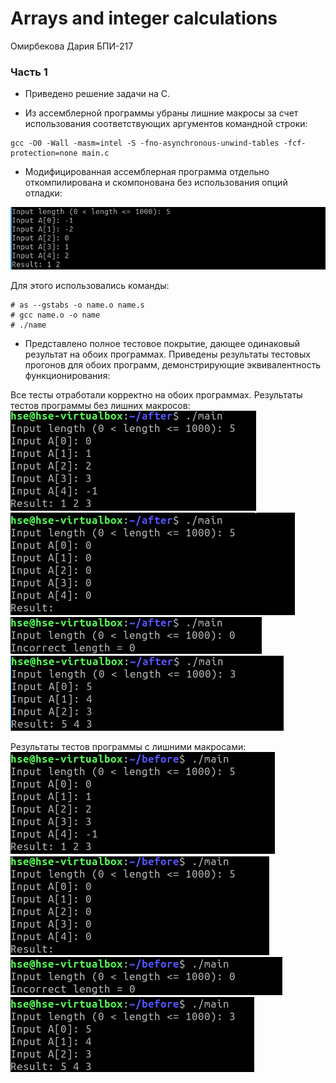 # Arrays and integer calculations
Омирбекова Дария БПИ-217

### Часть 1
- Приведено решение задачи на C.

- Из ассемблерной программы убраны лишние макросы за счет использования соответствующих аргументов командной строки:
```
gcc -O0 -Wall -masm=intel -S -fno-asynchronous-unwind-tables -fcf-protection=none main.c
```

- Модифицированная ассемблерная программа отдельно откомпилирована и скомпонована без использования опций отладки:

![](https://github.com/Raaazzy/--1-/blob/main/images/Assembler_code.png)

Для этого использовались команды:

```
# as --gstabs -o name.o name.s
# gcc name.o -o name
# ./name
```
- Представлено полное тестовое покрытие, дающее одинаковый результат на обоих программах. Приведены результаты тестовых прогонов для обоих программ, демонстрирующие эквивалентность функционирования:

Все тесты отработали корректно на обоих программах.
Результаты тестов программы без лишних макросов:
![](https://github.com/Raaazzy/--1-/blob/main/images/after_test1.png)
![](https://github.com/Raaazzy/--1-/blob/main/images/after_test2.png)
![](https://github.com/Raaazzy/--1-/blob/main/images/after_test3.png)
![](https://github.com/Raaazzy/--1-/blob/main/images/after_test4.png)

Результаты тестов программы c лишними макросами:
![](https://github.com/Raaazzy/--1-/blob/main/images/before_test1.png)
![](https://github.com/Raaazzy/--1-/blob/main/images/before_test2.png)
![](https://github.com/Raaazzy/--1-/blob/main/images/before_test3.png)
![](https://github.com/Raaazzy/--1-/blob/main/images/before_test4.png)
